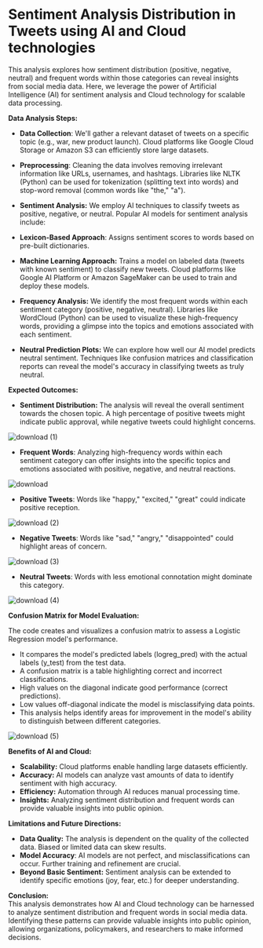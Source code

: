 # Sentiment Analysis Distribution in Tweets using AI and Cloud technologies 

This analysis explores how sentiment distribution (positive, negative, neutral) and frequent words within those categories can reveal insights from social media data. Here, we leverage the power of Artificial Intelligence (AI) for sentiment analysis and Cloud technology for scalable data processing.<br>

**Data Analysis Steps:** <br>

- **Data Collection**: We'll gather a relevant dataset of tweets on a specific topic (e.g., war, new product launch). Cloud platforms like Google Cloud Storage or Amazon S3 can efficiently store large datasets.<br>

- **Preprocessing**: Cleaning the data involves removing irrelevant information like URLs, usernames, and hashtags. Libraries like NLTK (Python) can be used for tokenization (splitting text into words) and stop-word removal (common words like "the," "a").<br>

- **Sentiment Analysis:** We employ AI techniques to classify tweets as positive, negative, or neutral. Popular AI models for sentiment analysis include: <br>

- **Lexicon-Based Approach**: Assigns sentiment scores to words based on pre-built dictionaries.<br>
- **Machine Learning Approach:** Trains a model on labeled data (tweets with known sentiment) to classify new tweets. Cloud platforms like Google AI Platform or Amazon SageMaker can be used to train and deploy these models.<br>
- **Frequency Analysis:** We identify the most frequent words within each sentiment category (positive, negative, neutral). Libraries like WordCloud (Python) can be used to visualize these high-frequency words, providing a glimpse into the topics and emotions associated with each sentiment.<br>

- **Neutral Prediction Plots:** We can explore how well our AI model predicts neutral sentiment. Techniques like confusion matrices and classification reports can reveal the model's accuracy in classifying tweets as truly neutral.<br>

**Expected Outcomes:** <br>

- **Sentiment Distribution:** The analysis will reveal the overall sentiment towards the chosen topic. A high percentage of positive tweets might indicate public approval, while negative tweets could highlight concerns.

![download (1)](https://github.com/Harsha7999/Artificial-Intelligence-Cloud---Edunet-Foundation/assets/138028961/2bcf12a3-f1dc-416c-bab2-4e36ead50bd7)

- **Frequent Words**: Analyzing high-frequency words within each sentiment category can offer insights into the specific topics and emotions associated with positive, negative, and neutral reactions. <br>

![download](https://github.com/Harsha7999/Artificial-Intelligence-Cloud---Edunet-Foundation/assets/138028961/1a5f7f70-7212-4589-93b6-5e43d57147bc)

- **Positive Tweets**: Words like "happy," "excited," "great" could indicate positive reception.<br>

![download (2)](https://github.com/Harsha7999/Artificial-Intelligence-Cloud---Edunet-Foundation/assets/138028961/21c9804d-7e71-47c0-9144-a2d0b5cf3025)


- **Negative Tweets**: Words like "sad," "angry," "disappointed" could highlight areas of concern.<br>

![download (3)](https://github.com/Harsha7999/Artificial-Intelligence-Cloud---Edunet-Foundation/assets/138028961/71690407-c59d-4b42-a6e7-c491bd85f124)


- **Neutral Tweets**: Words with less emotional connotation might dominate this category.<br>

![download (4)](https://github.com/Harsha7999/Artificial-Intelligence-Cloud---Edunet-Foundation/assets/138028961/684de247-86f4-4466-96d8-c9124c4ca3ff)

**Confusion Matrix for Model Evaluation:** <br>

The code creates and visualizes a confusion matrix to assess a Logistic Regression model's performance.<br>

- It compares the model's predicted labels (logreg_pred) with the actual labels (y_test) from the test data.<br>
- A confusion matrix is a table highlighting correct and incorrect classifications.<br>
- High values on the diagonal indicate good performance (correct predictions).<br>
- Low values off-diagonal indicate the model is misclassifying data points.<br>
- This analysis helps identify areas for improvement in the model's ability to distinguish between different categories.<br>

![download (5)](https://github.com/Harsha7999/Artificial-Intelligence-Cloud---Edunet-Foundation/assets/138028961/b7e9dded-fc68-4121-b13c-b74a317ea35f)


**Benefits of AI and Cloud:** <br>

- **Scalability:** Cloud platforms enable handling large datasets efficiently.<br>
- **Accuracy:** AI models can analyze vast amounts of data to identify sentiment with high accuracy.<br>
- **Efficiency:** Automation through AI reduces manual processing time.<br>
- **Insights:** Analyzing sentiment distribution and frequent words can provide valuable insights into public opinion.<br>

**Limitations and Future Directions:** <br>

- **Data Quality:** The analysis is dependent on the quality of the collected data. Biased or limited data can skew results.<br>
- **Model Accuracy**: AI models are not perfect, and misclassifications can occur. Further training and refinement are crucial.<br>
- **Beyond Basic Sentiment:** Sentiment analysis can be extended to identify specific emotions (joy, fear, etc.) for deeper understanding.<br>

**Conclusion:** <br>
This analysis demonstrates how AI and Cloud technology can be harnessed to analyze sentiment distribution and frequent words in social media data. Identifying these patterns can provide valuable insights into public opinion, allowing organizations, policymakers, and researchers to make informed decisions.<br>
